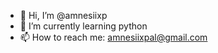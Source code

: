 - 👋 Hi, I’m @amnesiixp
- 🌱 I’m currently learning python
- 📫 How to reach me: amnesiixpal@gmail.com

<!---
amnesiixp/amnesiixp is a ✨ special ✨ repository because its `README.md` (this file) appears on your GitHub profile.
You can click the Preview link to take a look at your changes.
--->
